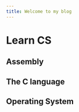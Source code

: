 ```yaml
---
title: Welcome to my blog
---
```


# Learn CS

## Assembly

## The C language

## Operating System

